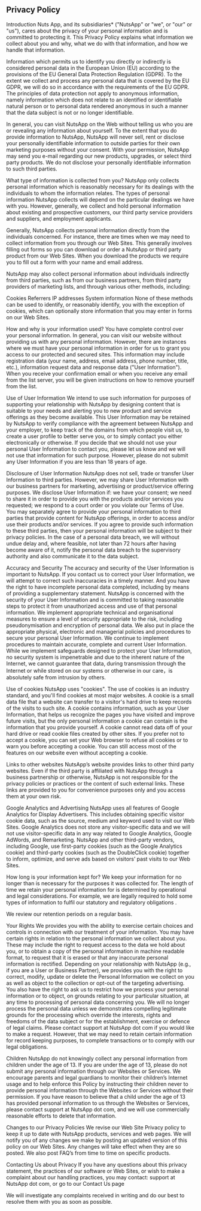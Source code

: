 ## Privacy Policy

Introduction
Nuts App, and its subsidiaries* ("NutsApp" or "we", or "our" or "us"), cares about the privacy of your personal information and is committed to protecting it. This Privacy Policy explains what information we collect about you and why, what we do with that information, and how we handle that information.

Information which permits us to identify you directly or indirectly is considered personal data in the European Union (EU) according to the provisions of the EU General Data Protection Regulation (GDPR). To the extent we collect and process any personal data that is covered by the EU GDPR, we will do so in accordance with the requirements of the EU GDPR. The principles of data protection not apply to anonymous information, namely information which does not relate to an identified or identifiable natural person or to personal data rendered anonymous in such a manner that the data subject is not or no longer identifiable.

In general, you can visit NutsApp on the Web without telling us who you are or revealing any information about yourself. To the extent that you do provide information to NutsApp, NutsApp will never sell, rent or disclose your personally identifiable information to outside parties for their own marketing purposes without your consent. With your permission, NutsApp may send you e-mail regarding our new products, upgrades, or select third party products. We do not disclose your personally identifiable information to such third parties.

What type of information is collected from you?
NutsApp only collects personal information which is reasonably necessary for its dealings with the individuals to whom the information relates. The types of personal information NutsApp collects will depend on the particular dealings we have with you. However, generally, we collect and hold personal information about existing and prospective customers, our third party service providers and suppliers, and employment applicants.

Generally, NutsApp collects personal information directly from the individuals concerned. For instance, there are times when we may need to collect information from you through our Web Sites. This generally involves filling out forms so you can download or order a NutsApp or third party product from our Web Sites. When you download the products we require you to fill out a form with your name and email address.

NutsApp may also collect personal information about individuals indirectly from third parties, such as from our business partners, from third party providers of marketing lists, and through various other methods, including:

Cookies
Referrers
IP addresses
System information
None of these methods can be used to identify, or reasonably identify, you with the exception of cookies, which can optionally store information that you may enter in forms on our Web Sites.

How and why is your information used?
You have complete control over your personal information. In general, you can visit our website without providing us with any personal information. However, there are instances where we must have your personal information in order for us to grant you access to our protected and secured sites. This information may include registration data (your name, address, email address, phone number, title, etc.), information request data and response data ("User Information"). When you receive your confirmation email or when you receive any email from the list server, you will be given instructions on how to remove yourself from the list.

Use of User Information
We intend to use such information for purposes of supporting your relationship with NutsApp by designing content that is suitable to your needs and alerting you to new product and service offerings as they become available. This User Information may be retained by NutsApp to verify compliance with the agreement between NutsApp and your employer, to keep track of the domains from which people visit us, to create a user profile to better serve you, or to simply contact you either electronically or otherwise. If you decide that we should not use your personal User Information to contact you, please let us know and we will not use that information for such purpose. However, please do not submit any User Information if you are less than 18 years of age.

Disclosure of User Information
NutsApp does not sell, trade or transfer User Information to third parties. However, we may share User Information with our business partners for marketing, advertising or product/service offering purposes. We disclose User Information if: we have your consent; we need to share it in order to provide you with the products and/or services you requested; we respond to a court order or you violate our Terms of Use. You may separately agree to provide your personal information to third parties that provide content for NutsApp offerings, in order to access and/or use their products and/or services. If you agree to provide such information to these third parties, then your personal information will be subject to their privacy policies. In the case of a personal data breach, we will without undue delay and, where feasible, not later than 72 hours after having become aware of it, notify the personal data breach to the supervisory authority and also communicate it to the data subject.

Accuracy and Security
The accuracy and security of the User Information is important to NutsApp. If you contact us to correct your User Information, we will attempt to correct such inaccuracies in a timely manner. And you have the right to have incomplete personal data completed, including by means of providing a supplementary statement. NutsApp is concerned with the security of your User Information and is committed to taking reasonable steps to protect it from unauthorized access and use of that personal information. We implement appropriate technical and organisational measures to ensure a level of security appropriate to the risk, including pseudonymisation and encryption of personal data. We also put in place the appropriate physical, electronic and managerial policies and procedures to secure your personal User Information. We continue to implement procedures to maintain accurate, complete and current User Information. While we implement safeguards designed to protect your User Information, no security system is impenetrable and due to the inherent nature of the Internet, we cannot guarantee that data, during transmission through the Internet or while stored on our systems or otherwise in our care，is absolutely safe from intrusion by others.

Use of cookies
NutsApp uses "cookies". The use of cookies is an industry standard, and you'll find cookies at most major websites. A cookie is a small data file that a website can transfer to a visitor's hard drive to keep records of the visits to such site. A cookie contains information, such as your User Information, that helps us recognize the pages you have visited and improve future visits, but the only personal information a cookie can contain is the information that you provide yourself. A cookie cannot read data off of your hard drive or read cookie files created by other sites. If you prefer not to accept a cookie, you can set your Web browser to refuse all cookies or to warn you before accepting a cookie. You can still access most of the features on our website even without accepting a cookie.

Links to other websites
NutsApp’s website provides links to other third party websites. Even if the third party is affiliated with NutsApp through a business partnership or otherwise, NutsApp is not responsible for the privacy policies or practices or the content of such external links. These links are provided to you for convenience purposes only and you access them at your own risk.

Google Analytics and Advertising
NutsApp uses all features of Google Analytics for Display Advertisers. This includes obtaining specific visitor cookie data, such as the source, medium and keyword used to visit our Web Sites. Google Analytics does not store any visitor-specific data and we will not use visitor-specific data in any way related to Google Analytics, Google AdWords, and Remarketing. NutsApp and other third-party vendors, including Google, use first-party cookies (such as the Google Analytics cookie) and third-party cookies (such as the DoubleClick cookie) together to inform, optimize, and serve ads based on visitors’ past visits to our Web Sites.

How long is your information kept for?
We keep your information for no longer than is necessary for the purposes it was collected for. The length of time we retain your personal information for is determined by operational and legal considerations. For example, we are legally required to hold some types of information to fulfil our statutory and regulatory obligations .

We review our retention periods on a regular basis.

Your Rights
We provides you with the ability to exercise certain choices and controls in connection with our treatment of your information. You may have certain rights in relation to the personal information we collect about you. These may include the right to request access to the data we hold about you, or to obtain a copy of the personal information in machine readable format, to request that it is erased or that any inaccurate personal information is rectified. Depending on your relationship with NutsApp (e.g., if you are a User or Business Partner), we provides you with the right to correct, modify, update or delete the Personal Information we collect on you as well as object to the collection or opt-out of the targeting advertising. You also have the right to ask us to restrict how we process your personal information or to object, on grounds relating to your particular situation, at any time to processing of personal data concerning you. We will no longer process the personal data unless we demonstrates compelling legitimate grounds for the processing which override the interests, rights and freedoms of the data subject or for the establishment, exercise or defence of legal claims. Please contact support at NutsApp dot com if you would like to make a request. However, that we may need to retain certain information for record keeping purposes, to complete transactions or to comply with our legal obligations.

Children
NutsApp do not knowingly collect any personal information from children under the age of 13. If you are under the age of 13, please do not submit any personal information through our Websites or Services. We encourage parents and legal guardians to monitor their children’s Internet usage and to help enforce this Policy by instructing their children never to provide personal information through the Websites or Services without their permission. If you have reason to believe that a child under the age of 13 has provided personal information to us through the Websites or Services, please contact support at NutsApp dot com, and we will use commercially reasonable efforts to delete that information.

Changes to our Privacy Policies
We revise our Web Site Privacy policy to keep it up to date with NutsApp products, services and web pages. We will notify you of any changes we make by posting an updated version of this policy on our Web Sites. Any changes will take effect when they are so posted. We also post FAQ’s from time to time on specific products.

Contacting Us about Privacy
If you have any questions about this privacy statement, the practices of our software or Web Sites, or wish to make a complaint about our handling practices, you may contact: support at NutsApp dot com, or go to our Contact Us page

We will investigate any complaints received in writing and do our best to resolve them with you as soon as possible.
